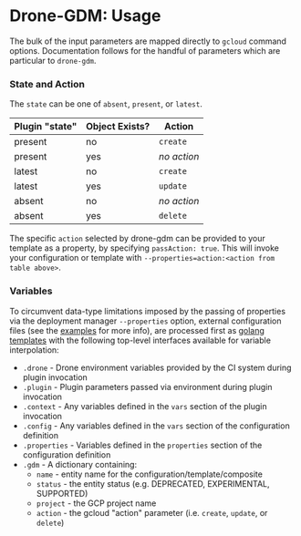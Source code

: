 # Drone-GDM: Usage

The bulk of the input parameters are mapped directly to `gcloud` command options.
Documentation follows for the handful of parameters which are particular to `drone-gdm`.

### State and Action
The `state` can be one of `absent`, `present`, or `latest`.

| Plugin "state" | Object Exists? | Action      |
| -------------- | -------------- | ----------- |
| present        | no             | `create`    |
| present        | yes            | _no action_   |
| latest         | no             | `create`    |
| latest         | yes            | `update`    |
| absent         | no             | _no action_   |
| absent         | yes            | `delete`    |

The specific `action` selected by drone-gdm can be provided to your template
as a property, by specifying `passAction: true`. This will invoke your
configuration or template with `--properties=action:<action from table above>`.

### Variables
To circumvent data-type limitations imposed by the passing of properties via the
deployment manager `--properties` option, external configuration files (see the
[examples](./EXAMPLES.md) for more info), are processed first as [golang templates](https://golang.org/pkg/text/template/) with the following top-level interfaces available for variable interpolation:
 - `.drone` - Drone environment variables provided by the CI system during plugin invocation
 - `.plugin` - Plugin parameters passed via environment during plugin invocation
 - `.context` - Any variables defined in the `vars` section of the plugin invocation
 - `.config` - Any variables defined in the `vars` section of the configuration definition
 - `.properties` - Variables defined in the `properties` section of the configuration definition
 - `.gdm` - A dictionary containing:
   - `name` - entity name for the configuration/template/composite
   - `status` - the entity status (e.g. DEPRECATED, EXPERIMENTAL, SUPPORTED)
   - `project` - the GCP project name
   - `action` - the gcloud "action" parameter (i.e. `create`, `update`, or `delete`)




